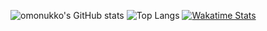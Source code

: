 ![omonukko's GitHub stats](https://github-readme-stats.vercel.app/api?username=omonukko&show_icons=true&theme=dark)
![Top Langs](https://github-readme-stats.vercel.app/api/top-langs/?username=omonukko&layout=compact)
[![Wakatime Stats](https://github-readme-stats.vercel.app/api/wakatime?username=omonukko&layout=compact&theme=tokyonight)](https://wakatime.com/@omonukko)
